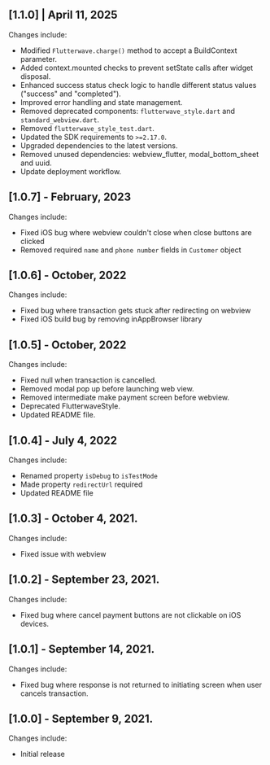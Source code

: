 ## [1.1.0] | April 11, 2025
Changes include:
- Modified `Flutterwave.charge()` method to accept a BuildContext parameter.
- Added context.mounted checks to prevent setState calls after widget disposal.
- Enhanced success status check logic to handle different status values ("success" and "completed").
- Improved error handling and state management.
- Removed deprecated components: `flutterwave_style.dart` and `standard_webview.dart`.
- Removed `flutterwave_style_test.dart`.
- Updated the SDK requirements to `>=2.17.0`.
- Upgraded dependencies to the latest versions.
- Removed unused dependencies: webview_flutter, modal_bottom_sheet and uuid.
- Update deployment workflow.


## [1.0.7] - February, 2023
Changes include:
- Fixed iOS bug where webview couldn't close when close buttons are clicked
- Removed required `name` and `phone number` fields in `Customer` object


## [1.0.6] - October, 2022
Changes include:
- Fixed bug where transaction gets stuck after redirecting on webview
- Fixed iOS build bug by removing inAppBrowser library


## [1.0.5] - October, 2022
Changes include:
- Fixed null when transaction is cancelled.
- Removed modal pop up before launching web view.
- Removed intermediate make payment screen before webview.
- Deprecated FlutterwaveStyle.
- Updated README file.


## [1.0.4] - July 4, 2022
Changes include:
- Renamed property `isDebug` to `isTestMode`
- Made property `redirectUrl` required
- Updated README file


## [1.0.3] - October 4, 2021.
Changes include:
- Fixed issue with webview


## [1.0.2] - September 23, 2021.
Changes include:
- Fixed bug where cancel payment buttons are not clickable on iOS devices.


## [1.0.1] - September 14, 2021.
Changes include:
- Fixed bug where response is not returned to initiating screen when user cancels transaction.


## [1.0.0] - September 9, 2021.
Changes include:
- Initial release
